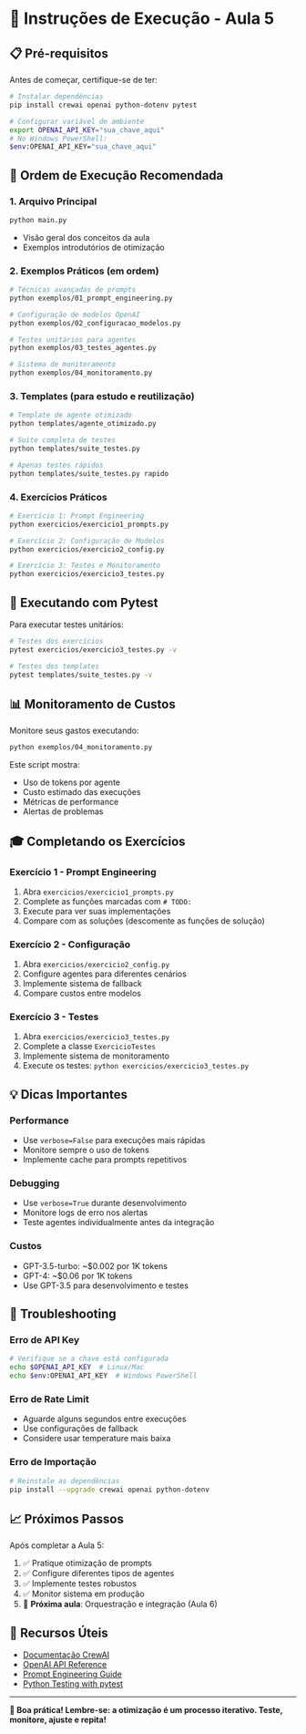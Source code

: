 # 🚀 Instruções de Execução - Aula 5

## 📋 Pré-requisitos

Antes de começar, certifique-se de ter:

```bash
# Instalar dependências
pip install crewai openai python-dotenv pytest

# Configurar variável de ambiente
export OPENAI_API_KEY="sua_chave_aqui"
# No Windows PowerShell:
$env:OPENAI_API_KEY="sua_chave_aqui"
```

## 🎯 Ordem de Execução Recomendada

### 1. Arquivo Principal

```bash
python main.py
```

- Visão geral dos conceitos da aula
- Exemplos introdutórios de otimização

### 2. Exemplos Práticos (em ordem)

```bash
# Técnicas avançadas de prompts
python exemplos/01_prompt_engineering.py

# Configuração de modelos OpenAI
python exemplos/02_configuracao_modelos.py

# Testes unitários para agentes
python exemplos/03_testes_agentes.py

# Sistema de monitoramento
python exemplos/04_monitoramento.py
```

### 3. Templates (para estudo e reutilização)

```bash
# Template de agente otimizado
python templates/agente_otimizado.py

# Suite completa de testes
python templates/suite_testes.py

# Apenas testes rápidos
python templates/suite_testes.py rapido
```

### 4. Exercícios Práticos

```bash
# Exercício 1: Prompt Engineering
python exercicios/exercicio1_prompts.py

# Exercício 2: Configuração de Modelos
python exercicios/exercicio2_config.py

# Exercício 3: Testes e Monitoramento
python exercicios/exercicio3_testes.py
```

## 🔧 Executando com Pytest

Para executar testes unitários:

```bash
# Testes dos exercícios
pytest exercicios/exercicio3_testes.py -v

# Testes dos templates
pytest templates/suite_testes.py -v
```

## 📊 Monitoramento de Custos

Monitore seus gastos executando:

```bash
python exemplos/04_monitoramento.py
```

Este script mostra:

- Uso de tokens por agente
- Custo estimado das execuções
- Métricas de performance
- Alertas de problemas

## 🎓 Completando os Exercícios

### Exercício 1 - Prompt Engineering

1. Abra `exercicios/exercicio1_prompts.py`
2. Complete as funções marcadas com `# TODO:`
3. Execute para ver suas implementações
4. Compare com as soluções (descomente as funções de solução)

### Exercício 2 - Configuração

1. Abra `exercicios/exercicio2_config.py`
2. Configure agentes para diferentes cenários
3. Implemente sistema de fallback
4. Compare custos entre modelos

### Exercício 3 - Testes

1. Abra `exercicios/exercicio3_testes.py`
2. Complete a classe `ExercicioTestes`
3. Implemente sistema de monitoramento
4. Execute os testes: `python exercicios/exercicio3_testes.py`

## 💡 Dicas Importantes

### Performance

- Use `verbose=False` para execuções mais rápidas
- Monitore sempre o uso de tokens
- Implemente cache para prompts repetitivos

### Debugging

- Use `verbose=True` durante desenvolvimento
- Monitore logs de erro nos alertas
- Teste agentes individualmente antes da integração

### Custos

- GPT-3.5-turbo: ~$0.002 por 1K tokens
- GPT-4: ~$0.06 por 1K tokens  
- Use GPT-3.5 para desenvolvimento e testes

## 🚨 Troubleshooting

### Erro de API Key

```bash
# Verifique se a chave está configurada
echo $OPENAI_API_KEY  # Linux/Mac
echo $env:OPENAI_API_KEY  # Windows PowerShell
```

### Erro de Rate Limit

- Aguarde alguns segundos entre execuções
- Use configurações de fallback
- Considere usar temperature mais baixa

### Erro de Importação

```bash
# Reinstale as dependências
pip install --upgrade crewai openai python-dotenv
```

## 📈 Próximos Passos

Após completar a Aula 5:

1. ✅ Pratique otimização de prompts
2. ✅ Configure diferentes tipos de agentes  
3. ✅ Implemente testes robustos
4. ✅ Monitor sistema em produção
5. 🎯 **Próxima aula**: Orquestração e integração (Aula 6)

## 🔗 Recursos Úteis

- [Documentação CrewAI](https://docs.crewai.com/)
- [OpenAI API Reference](https://platform.openai.com/docs/)
- [Prompt Engineering Guide](https://www.promptingguide.ai/)
- [Python Testing with pytest](https://docs.pytest.org/)

---

**💪 Boa prática! Lembre-se: a otimização é um processo iterativo. Teste, monitore, ajuste e repita!**
